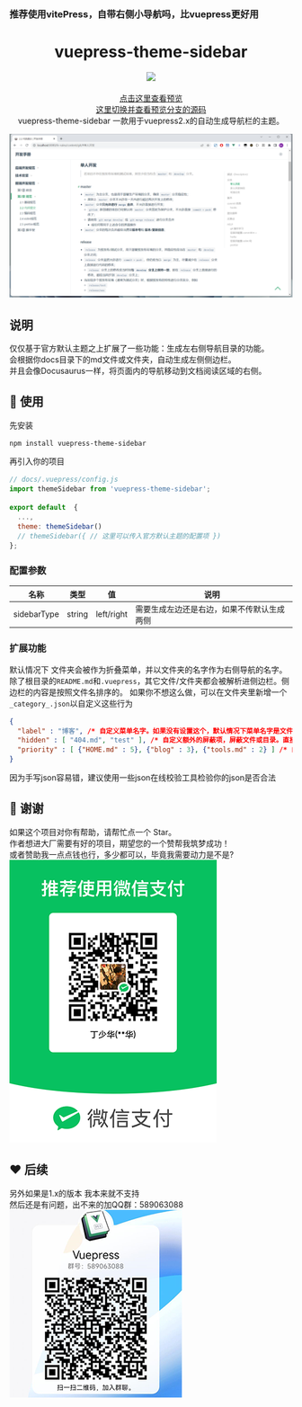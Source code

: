 ### 推荐使用vitePress，自带右侧小导航吗，比vuepress更好用

<div align="center"> 
<h1>vuepress-theme-sidebar</h1>

<!-- 简体中文 | [English](./README-en.md) -->

![](https://img.shields.io/badge/vuepress_theme_sidebar-v0.0.1-brightgreen)
<br> <br>
[点击这里查看预览](https://dingshaohua-com.github.io/vuepress-theme-sidebar)    
[这里切换并查看预览分支的源码](https://github.com/dingshaohua-cn/vuepress-theme-sidebar/tree/example)  
vuepress-theme-sidebar 一款用于vuepress2.x的自动生成导航栏的主题。     


![img](https://github.com/dingshaohua-cn/vuepress-theme-sidebar/blob/main/preview/img.png?raw=true)

</div>

## 说明
仅仅基于官方默认主题之上扩展了一些功能：生成左右侧导航目录的功能。   
会根据你docs目录下的md文件或文件夹，自动生成左侧侧边栏。   
并且会像Docusaurus一样，将页面内的导航移动到文档阅读区域的右侧。   

## 🔨 使用

先安装

```shell
npm install vuepress-theme-sidebar
```

再引入你的项目

```js
// docs/.vuepress/config.js
import themeSidebar from 'vuepress-theme-sidebar';

export default  {
  ...,
  theme: themeSidebar()
  // themeSidebar({ // 这里可以传入官方默认主题的配置项 })
};
```

### 配置参数
| 名称        | 类型   | 值         | 说明                                       |
| ----------- | ------ | ---------- | ------------------------------------------ |
| sidebarType | string | left/right | 需要生成左边还是右边，如果不传默认生成两侧 |


### 扩展功能
默认情况下 文件夹会被作为折叠菜单，并以文件夹的名字作为右侧导航的名字。除了根目录的`README.md`和`.vuepress`，其它文件/文件夹都会被解析进侧边栏。侧边栏的内容是按照文件名排序的。
如果你不想这么做，可以在文件夹里新增一个`_category_.json`以自定义这些行为
```json
{
  "label" : "博客", /* 自定义菜单名字。如果没有设置这个，默认情况下菜单名字是文件夹名字 */
  "hidden" : [ "404.md", "test" ], /* 自定义额外的屏蔽项，屏蔽文件或目录。直接写名字就行，不用写斜杆。 */
  "priority" : [ {"HOME.md" : 5}, {"blog" : 3}, {"tools.md" : 2} ] /* 自定义排序优先级，优先级高的会被排到上面。没配置优先级的话默认都是1。 */
}
```
因为手写json容易错，建议使用一些json在线校验工具检验你的json是否合法


## 🤝 谢谢
如果这个项目对你有帮助，请帮忙点一个 Star。    
作者想进大厂需要有好的项目，期望您的一个赞帮我筑梦成功！   
或者赞助我一点点钱也行，多少都可以，毕竟我需要动力是不是?       
![img](https://github.com/dingshaohua-cn/vuepress-theme-sidebar/blob/main/preview/money.png?raw=true)


## ❤️ 后续    
另外如果是1.x的版本  我本来就不支持    
然后还是有问题，出不来的加QQ群：589063088    
![img](https://github.com/dingshaohua-cn/vuepress-theme-sidebar/blob/main/preview/qq.png?raw=true)

  

